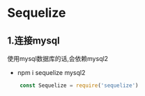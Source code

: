 # Sequelize
## 1.连接mysql
使用mysql数据库的话,会依赖mysql2  
+  npm i sequelize mysql2  

```js
    const Sequelize = require('sequelize')
```